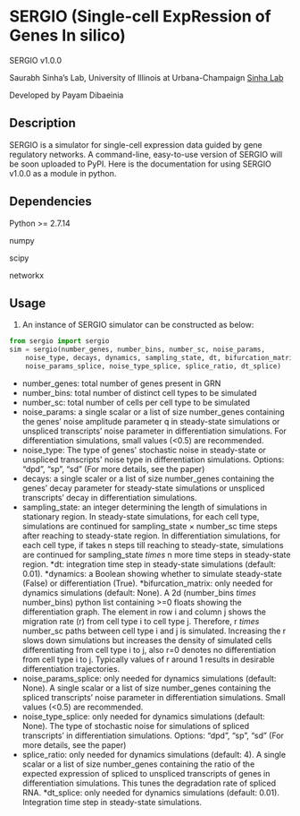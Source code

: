 # SERGIO (Single-cell ExpRession of Genes In silico)
SERGIO v1.0.0

Saurabh Sinha’s Lab, University of Illinois at Urbana-Champaign [Sinha Lab](https://www.sinhalab.net/sinha-s-home)

Developed by Payam Dibaeinia

## Description
SERGIO is a simulator for single-cell expression data guided by gene regulatory networks. A command-line, easy-to-use version of SERGIO will be soon uploaded to PyPI. Here is the documentation for using SERGIO v1.0.0 as a module in python.

## Dependencies
Python >= 2.7.14

numpy

scipy

networkx


## Usage
1. An instance of SERGIO simulator can be constructed as below:

```python
from sergio import sergio
sim = sergio(number_genes, number_bins, number_sc, noise_params,
    noise_type, decays, dynamics, sampling_state, dt, bifurcation_matrix, 
    noise_params_splice, noise_type_splice, splice_ratio, dt_splice)
```

* number_genes: total number of genes present in GRN
* number_bins: total number of distinct cell types to be simulated
* number_sc: total number of cells per cell type to be simulated
* noise_params: a single scalar or a list of size number_genes containing the genes’ noise amplitude parameter q in steady-state simulations or unspliced transcripts’ noise parameter in differentiation simulations. For differentiation simulations, small values (<0.5) are recommended.
* noise_type: The type of genes' stochastic noise in steady-state or unspliced transcripts' noise type in differentiation simulations. Options: “dpd”, “sp”, “sd” (For more details, see the paper)
* decays: a single scaler or a list of size number_genes containing the genes’ decay parameter for steady-state simulations or unspliced transcripts’ decay in differentiation simulations.
* sampling_state: an integer determining the length of simulations in stationary region. In steady-state simulations, for each cell type, simulations are continued for sampling_state $\times$ number_sc time steps after reaching to steady-state region. In differentiation simulations, for each cell type, if takes n steps till reaching to steady-state, simulations are continued for sampling_state $times$ n more time steps in steady-state region. 
*dt: integration time step in steady-state simulations (default: 0.01).
*dynamics: a Boolean showing whether to simulate steady-state (False) or differentiation (True).
*bifurcation_matrix: only needed for dynamics simulations (default: None). A 2d (number_bins $times$ number_bins) python list containing >=0 floats showing the differentiation graph. The element in row i and column j shows the migration rate (r) from cell type i to cell type j. Therefore, r $times$ number_sc paths between cell type i and j is simulated. Increasing the r slows down simulations but increases the density of simulated cells differentiating from cell type i to j, also r=0 denotes no differentiation from cell type i to j. Typically values of r around 1 results in desirable differentiation trajectories.
* noise_params_splice: only needed for dynamics simulations (default: None). A single scalar or a list of size number_genes containing the spliced transcripts’ noise parameter in differentiation simulations. Small values (<0.5) are recommended.
* noise_type_splice: only needed for dynamics simulations (default: None). The type of stochastic noise for simulations of spliced transcripts’ in differentiation simulations. Options: “dpd”, “sp”, “sd” (For more details, see the paper)
* splice_ratio: only needed for dynamics simulations (default: 4). A single scalar or a list of size number_genes containing the ratio of the expected expression of spliced to unspliced transcripts of genes in differentiation simulations. This tunes the degradation rate of spliced RNA.
*dt_splice: only needed for dynamics simulations (default: 0.01). Integration time step in steady-state simulations.
